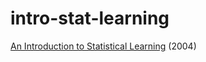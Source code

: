 # intro-stat-learning
[An Introduction to Statistical Learning](http://www-bcf.usc.edu/~gareth/ISL/index.html) (2004)
